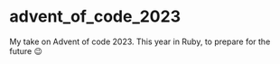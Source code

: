 # advent_of_code_2023
My take on Advent of code 2023. This year in Ruby, to prepare for the future 😉
